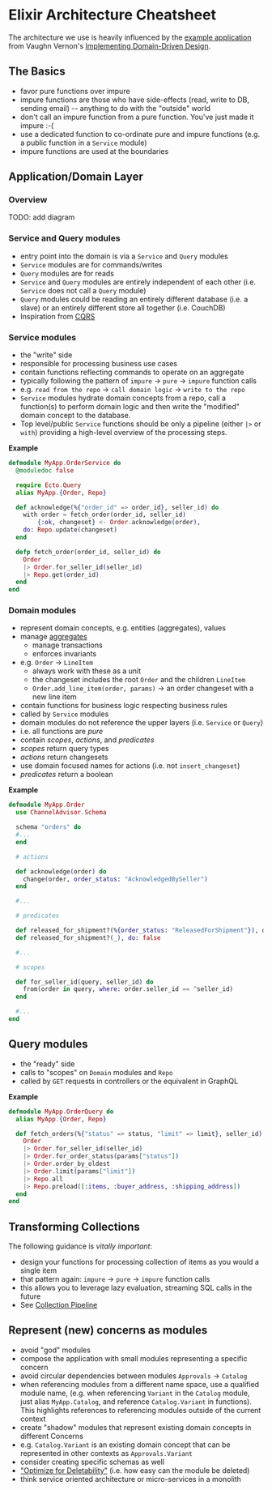 # Elixir Architecture Cheatsheet

The architecture we use is heavily influenced by the [example application](https://github.com/VaughnVernon/IDDD_Samples) from Vaughn Vernon's [Implementing Domain-Driven Design](https://vaughnvernon.co/?page_id=168#iddd).

## The Basics

* favor pure functions over impure
* impure functions are those who have side-effects (read, write to DB, sending email) -- anything to do with the "outside" world
* don't call an impure function from a pure function. You've just made it impure :-(
* use a dedicated function to co-ordinate pure and impure functions (e.g. a public function in a `Service` module)
* impure functions are used at the boundaries

## Application/Domain Layer

### Overview

TODO: add diagram

### Service and Query modules

* entry point into the domain is via a `Service` and `Query` modules
* `Service` modules are for commands/writes
* `Query` modules are for reads
* `Service` and `Query` modules are entirely independent of each other (i.e. `Service` does not call a `Query` module)
* `Query` modules could be reading an entirely different database (i.e. a slave) or an entirely different store all together (i.e. CouchDB)
* Inspiration from [CQRS](https://martinfowler.com/bliki/CQRS.html)

### Service modules

* the "write" side
* responsible for processing business use cases
* contain functions reflecting commands to operate on an aggregate
* typically following the pattern of `impure` -> `pure` -> `impure` function calls
* e.g. `read from the repo` -> `call domain logic` -> `write to the repo`
* `Service` modules hydrate domain concepts from a repo, call a function(s) to perform domain logic and then write the "modified" domain concept to the database.
* Top level/public `Service` functions should be only a pipeline (either `|>` or `with`) providing a high-level overview of the processing steps.

**Example**

```elixir
defmodule MyApp.OrderService do
  @moduledoc false

  require Ecto.Query
  alias MyApp.{Order, Repo}

  def acknowledge(%{"order_id" => order_id}, seller_id) do
    with order = fetch_order(order_id, seller_id)
        {:ok, changeset} <- Order.acknowledge(order),
    do: Repo.update(changeset)
  end

  defp fetch_order(order_id, seller_id) do
    Order
    |> Order.for_seller_id(seller_id)
    |> Repo.get(order_id)
  end
end
```

### Domain modules

* represent domain concepts, e.g. entities (aggregates), values
* manage [aggregates](https://martinfowler.com/bliki/DDD_Aggregate.html)
  * manage transactions
  * enforces invariants
* e.g. `Order` -> `LineItem`
  * always work with these as a unit
  * the changeset includes the root `Order` and the children `LineItem`
  * `Order.add_line_item(order, params)` -> an order changeset with a new line item
* contain functions for business logic respecting business rules
* called by `Service` modules
* domain modules do not reference the upper layers (i.e. `Service` or `Query`)
* i.e. all functions are _pure_
* contain _scopes_, _actions_, and _predicates_
* _scopes_ return query types
* _actions_ return changesets
* use domain focused names for actions (i.e. not `insert_changeset`)
* _predicates_ return a boolean

**Example**

```elixir
defmodule MyApp.Order
  use ChannelAdvisor.Schema

  schema "orders" do
  #...
  end

  # actions

  def acknowledge(order) do
    change(order, order_status: "AcknowledgedBySeller")
  end

  #...

  # predicates

  def released_for_shipment?(%{order_status: "ReleasedForShipment"}), do: true
  def released_for_shipment?(_), do: false

  #...

  # scopes

  def for_seller_id(query, seller_id) do
    from(order in query, where: order.seller_id == ^seller_id)
  end

  #...
end

```

## Query modules

* the "ready" side
* calls to "scopes" on `Domain` modules and `Repo`
* called by `GET` requests in controllers or the equivalent in GraphQL

**Example**

```elixir
defmodule MyApp.OrderQuery do
  alias MyApp.{Order, Repo}

  def fetch_orders(%{"status" => status, "limit" => limit}, seller_id) do
    Order
    |> Order.for_seller_id(seller_id)
    |> Order.for_order_status(params["status"])
    |> Order.order_by_oldest
    |> Order.limit(params["limit"])
    |> Repo.all
    |> Repo.preload([:items, :buyer_address, :shipping_address])
  end
end
```

## Transforming Collections

The following guidance is *vitally important*:

* design your functions for processing collection of items as you would a single item
* that pattern again: `impure` -> `pure` -> `impure` function calls
* this allows you to leverage lazy evaluation, streaming SQL calls in the future
* See [Collection Pipeline](https://martinfowler.com/articles/collection-pipeline/)

## Represent (new) concerns as modules

- avoid "god" modules
- compose the application with small modules representing a specific concern
- avoid circular dependencies between modules `Approvals` -> `Catalog`
- when referencing modules from a different name space, use a qualified module name, (e.g. when referencing `Variant` in the `Catalog` module, just alias `MyApp.Catalog`, and reference `Catalog.Variant` in functions). This highlights references to referencing modules outside of the current context
- create "shadow" modules that represent existing domain concepts in different Concerns
- e.g. `Catalog.Variant` is an existing domain concept that can be represented in other contexts as `Approvals.Variant`
- consider creating specific schemas as well
- ["Optimize for Deletability"](https://vimeo.com/108441214) (i.e. how easy can the module be deleted)
- think service oriented architecture or micro-services in a monolith
